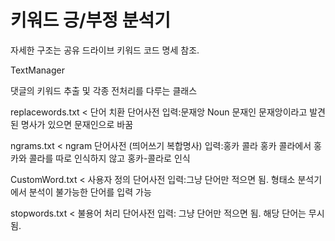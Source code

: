 # 키워드 긍/부정 분석기

자세한 구조는 공유 드라이브 키워드 코드 명세 참조.

TextManager

댓글의 키워드 추출 및 각종 전처리를 다루는 클래스

replacewords.txt < 단어 치환 단어사전
입력:문재앙 Noun 문재인
문재앙이라고 발견된 명사가 있으면 문재인으로 바꿈

ngrams.txt < ngram 단어사전 (띄어쓰기 복합명사)
입력:홍카 콜라
홍카 콜라에서 홍카와 콜라를 따로 인식하지 않고 홍카-콜라로 인식


CustomWord.txt < 사용자 정의 단어사전
입력:그냥 단어만 적으면 됨.
형태소 분석기에서 분석이 불가능한 단어를 입력 가능

stopwords.txt < 불용어 처리 단어사전
입력: 그냥 단어만 적으면 됨.
해당 단어는 무시 됨.

